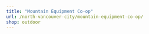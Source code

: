 ```yaml
---
title: "Mountain Equipment Co-op"
url: /north-vancouver-city/mountain-equipment-co-op/
shop: outdoor
---
```

